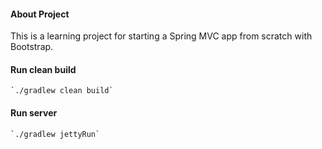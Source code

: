 #### About Project
This is a learning project for starting a Spring MVC app from scratch with Bootstrap.

#### Run clean build
    `./gradlew clean build`
    
#### Run server
    `./gradlew jettyRun`

